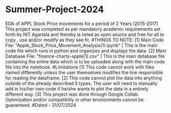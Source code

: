# Summer-Project-2024
EDA of APPL Stock Price movements for a period of 2 Years (2015-2017)
This project was completed as per mandatory academic requirements set forth by NIT Agartala and thereby is listed as open source and free for all to copy , use and/or modify as they see fit.
#THINGS TO NOTE:
[1] Main Code File: "Apple_Stock_Price_Movement_Analysis(1).ipynb" | This is the main code file which runs in python and organizes and displays the data.
[2] Main Database File: "finance-charts-apple[1].csv" | This is the main database file containing the entire data which is to be uploaded along with the main code file into the notebook.
#Limitations
[1] This code cannot work with files named differently unless the user themselves modifies the line responsible for reading the dataframe.
[2] This code cannot plot the data into anything outside of the already described 5 types. The user will need to manually add in his/her own code if he/she wants to plot the data in a entirely different way.
[3] This project was done through Google  Collab. Optimization and/or compatibitly in other environments cannot be guaranteed.
#Dated - 31/07/2024
